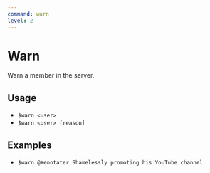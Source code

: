 ```yaml
---
command: warn
level: 2
---
```


# Warn

Warn a member in the server.

## Usage

 - `$warn <user>`
 - `$warn <user> [reason]`

## Examples

 - `$warn @Xenotater Shamelessly promoting his YouTube channel`
